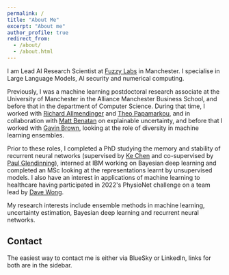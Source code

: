 ```yaml
---
permalink: /
title: "About Me"
excerpt: "About me"
author_profile: true
redirect_from: 
  - /about/
  - /about.html
---
```


I am Lead AI Research Scientist at [Fuzzy Labs](https://fuzzylabs.ai) in Manchester. I specialise in Large Language Models, AI security and
numerical computing.

Previously, I was a machine learning postdoctoral research associate at the University of Manchester in the Alliance Manchester Business School, and before that in the department of Computer Science. During that time, I worked with [Richard Allmendinger](https://personalpages.manchester.ac.uk/staff/richard.allmendinger/default.htm) and [Theo Papamarkou](https://www.theopapamarkou.com/), and in collaboration with [Matt Benatan](https://matt-benatan.squarespace.com/) on explainable uncertainty,
and before that I worked with [Gavin Brown](https://profgavinbrown.github.io/), looking at the role of diversity in machine learning ensembles.

Prior to these roles, I completed a PhD studying the memory and stability of recurrent neural networks (supervised by [Ke Chen](http://www.cs.man.ac.uk/~kechen/) and co-supervised by [Paul Glendinning](https://personalpages.manchester.ac.uk/staff/paul.glendinning/)), interned at IBM working on Bayesian deep learning and completed an MSc looking at the representations learnt by unsupervised models. 
I also have an interest in applications of machine learning to healthcare having participated in 2022's PhysioNet challenge on a team lead by [Dave Wong](https://personalpages.manchester.ac.uk/staff/david.wong/).

My research interests include ensemble methods in machine learning, uncertainty estimation, Bayesian deep learning and recurrent neural networks. 

## Contact


The easiest way to contact me is either via BlueSky or LinkedIn, links for both are in the sidebar.